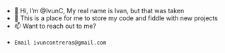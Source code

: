 - 👋 Hi, I’m @IvunC, My real name is Ivan, but that was taken
- 👀 This is a place for me to store my code and fiddle with new projects
- 📫 Want to reach out to me? 
-     Email ivuncontreras@gmail.com

<!---
IvunC/IvunC is a ✨ special ✨ repository because its `README.md` (this file) appears on your GitHub profile.
You can click the Preview link to take a look at your changes.
--->
